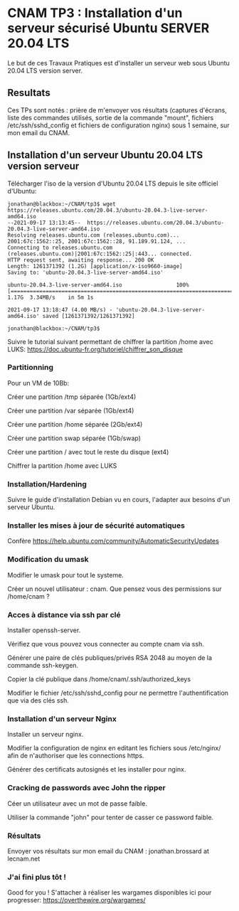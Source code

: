 
# CNAM TP3 : Installation d'un serveur sécurisé Ubuntu SERVER 20.04 LTS

Le but de ces Travaux Pratiques est d'installer un serveur web sous Ubuntu 20.04 LTS version server.

## Resultats

Ces TPs sont notés : prière de m'envoyer vos résultats (captures d'écrans, liste des commandes utilisés, sortie de la commande "mount", fichiers /etc/ssh/sshd_config et fichiers de configuration nginx) sous 1 semaine, sur mon email du CNAM.

## Installation d'un serveur Ubuntu 20.04 LTS version serveur

Télécharger l'iso de la version d'Ubuntu 20.04 LTS depuis le site officiel d'Ubuntu:

	jonathan@blackbox:~/CNAM/tp3$ wget https://releases.ubuntu.com/20.04.3/ubuntu-20.04.3-live-server-amd64.iso                                                         
	--2021-09-17 13:13:45--  https://releases.ubuntu.com/20.04.3/ubuntu-20.04.3-live-server-amd64.iso
	Resolving releases.ubuntu.com (releases.ubuntu.com)... 2001:67c:1562::25, 2001:67c:1562::28, 91.189.91.124, ...
	Connecting to releases.ubuntu.com (releases.ubuntu.com)|2001:67c:1562::25|:443... connected.
	HTTP request sent, awaiting response... 200 OK
	Length: 1261371392 (1.2G) [application/x-iso9660-image]
	Saving to: 'ubuntu-20.04.3-live-server-amd64.iso'

	ubuntu-20.04.3-live-server-amd64.iso                 100%[=====================================================================================================================>]   1.17G  3.34MB/s    in 5m 1s   

	2021-09-17 13:18:47 (4.00 MB/s) - 'ubuntu-20.04.3-live-server-amd64.iso' saved [1261371392/1261371392]

	jonathan@blackbox:~/CNAM/tp3$

Suivre le tutorial suivant permettant de chiffrer la partition /home avec LUKS: https://doc.ubuntu-fr.org/tutoriel/chiffrer_son_disque

### Partitionning

Pour un VM de 10Bb:

Créer une partition /tmp séparée (1Gb/ext4)

Créer une partition /var séparée (1Gb/ext4)

Créer une partition /home séparée (2Gb/ext4)

Créer une partition swap séparée (1Gb/swap)

Créer une partition / avec tout le reste du disque (ext4)

Chiffrer la partition /home avec LUKS

### Installation/Hardening

Suivre le guide d'installation Debian vu en cours, l'adapter aux besoins d'un serveur Ubuntu.

### Installer les mises à jour de sécurité automatiques

Confère https://help.ubuntu.com/community/AutomaticSecurityUpdates

### Modification du umask

Modifier le umask pour tout le systeme.

Créer un nouvel utilisateur : cnam. Que pensez vous des permissions sur /home/cnam ?

### Acces à distance via ssh par clé

Installer openssh-server.

Vérifiez que vous pouvez vous connecter au compte cnam via ssh.

Générer une paire de clés publiques/privés RSA 2048 au moyen de la commande ssh-keygen.

Copier la clé publique dans /home/cnam/.ssh/authorized_keys

Modifier le fichier /etc/ssh/sshd_config pour ne permettre l'authentification que via des clés ssh.


### Installation d'un serveur Nginx

Installer un serveur nginx.

Modifier la configuration de nginx en editant les fichiers sous /etc/nginx/ afin de n'authoriser que les connections https.

Générer des certificats autosignés et les installer pour nginx.


### Cracking de passwords avec John the ripper

Céer un utilisateur avec un mot de passe faible.

Utiliser la commande "john" pour tenter de casser ce password faible.

### Résultats

Envoyer vos résultats sur mon email du CNAM : jonathan.brossard at lecnam.net


### J'ai fini plus tôt !

Good for you ! S'attacher à réaliser les wargames disponibles ici pour progresser: https://overthewire.org/wargames/



